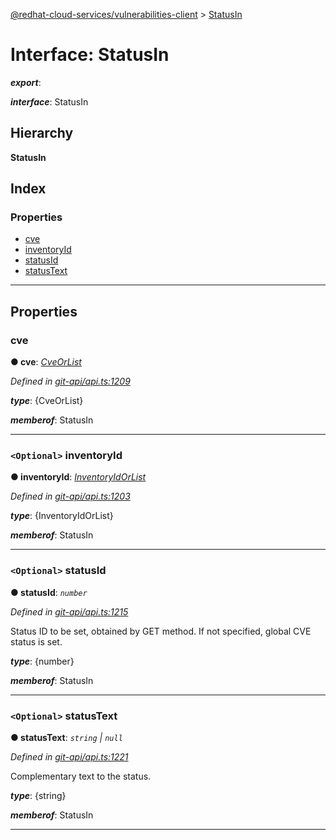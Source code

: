 [@redhat-cloud-services/vulnerabilities-client](../README.md) > [StatusIn](../interfaces/statusin.md)

# Interface: StatusIn

*__export__*: 

*__interface__*: StatusIn

## Hierarchy

**StatusIn**

## Index

### Properties

* [cve](statusin.md#cve)
* [inventoryId](statusin.md#inventoryid)
* [statusId](statusin.md#statusid)
* [statusText](statusin.md#statustext)

---

## Properties

<a id="cve"></a>

###  cve

**● cve**: *[CveOrList](cveorlist.md)*

*Defined in [git-api/api.ts:1209](https://github.com/RedHatInsights/javascript-clients/blob/master/packages/vulnerabilities/git-api/api.ts#L1209)*

*__type__*: {CveOrList}

*__memberof__*: StatusIn

___
<a id="inventoryid"></a>

### `<Optional>` inventoryId

**● inventoryId**: *[InventoryIdOrList](inventoryidorlist.md)*

*Defined in [git-api/api.ts:1203](https://github.com/RedHatInsights/javascript-clients/blob/master/packages/vulnerabilities/git-api/api.ts#L1203)*

*__type__*: {InventoryIdOrList}

*__memberof__*: StatusIn

___
<a id="statusid"></a>

### `<Optional>` statusId

**● statusId**: *`number`*

*Defined in [git-api/api.ts:1215](https://github.com/RedHatInsights/javascript-clients/blob/master/packages/vulnerabilities/git-api/api.ts#L1215)*

Status ID to be set, obtained by GET method. If not specified, global CVE status is set.

*__type__*: {number}

*__memberof__*: StatusIn

___
<a id="statustext"></a>

### `<Optional>` statusText

**● statusText**: *`string` \| `null`*

*Defined in [git-api/api.ts:1221](https://github.com/RedHatInsights/javascript-clients/blob/master/packages/vulnerabilities/git-api/api.ts#L1221)*

Complementary text to the status.

*__type__*: {string}

*__memberof__*: StatusIn

___

